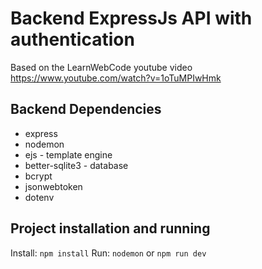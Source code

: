 # Backend ExpressJs API with authentication

Based on the LearnWebCode youtube video https://www.youtube.com/watch?v=1oTuMPIwHmk

## Backend Dependencies

-   express
-   nodemon
-   ejs - template engine
-   better-sqlite3 - database
-   bcrypt
-   jsonwebtoken
-   dotenv

## Project installation and running

Install: `npm install`
Run: `nodemon` or `npm run dev`
